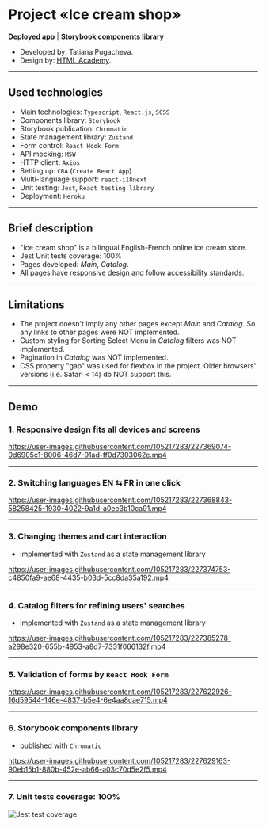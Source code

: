 # Project «Ice cream shop»

**[Deployed app](https://ice-cream-shop-t.herokuapp.com/main)** | **[Storybook components library](https://www.chromatic.com/library?appId=640f67b11514dd0e2d762984)**

* Developed by: Tatiana Pugacheva.
* Design by: [HTML Academy](https://htmlacademy.ru/).

---

## Used technologies

* Main technologies: `Typescript`, `React.js`, `SCSS`
* Components library: `Storybook`
* Storybook publication: `Chromatic`
* State management library: `Zustand`
* Form control: `React Hook Form`
* API mocking: `MSW`
* HTTP client: `Axios`
* Setting up: `CRA` (`Create React App`)
* Multi-language support: `react-i18next`
* Unit testing: `Jest`, `React testing library`
* Deployment: `Heroku`

---

## Brief description

* "Ice cream shop" is a bilingual English-French online ice cream store.
* Jest Unit tests coverage: 100%
* Pages developed: *Main*, *Catalog*.
* All pages have responsive design and follow accessibility standards.

---

## Limitations

* The project doesn't imply any other pages except *Main* and *Catalog*. So any links to other pages were NOT implemented.
* Custom styling for Sorting Select Menu in *Catalog* filters was NOT implemented.
* Pagination in *Catalog* was NOT implemented.
* CSS property "gap" was used for flexbox in the project. Older browsers' versions (i.e. Safari < 14) do NOT support this.

___

## Demo

### 1. Responsive design fits all devices and screens

https://user-images.githubusercontent.com/105217283/227369074-0d6905c1-8006-46d7-91ad-ff0d7303062e.mp4

---

### 2. Switching languages EN ⇆ FR in one click

https://user-images.githubusercontent.com/105217283/227368843-58258425-1930-4022-9a1d-a0ee3b10ca91.mp4

---

### 3. Changing themes and cart interaction 
* implemented with `Zustand` as a state management library

https://user-images.githubusercontent.com/105217283/227374753-c4850fa9-ae68-4435-b03d-5cc8da35a192.mp4

---

### 4. Catalog filters for refining users' searches 
* implemented with `Zustand` as a state management library

https://user-images.githubusercontent.com/105217283/227385278-a298e320-655b-4953-a8d7-7331f066132f.mp4

---

### 5. Validation of forms by `React Hook Form`

https://user-images.githubusercontent.com/105217283/227622926-16d59544-146e-4837-b5e4-6e4aa8cae715.mp4

---

### 6. Storybook components library
* published with `Chromatic`

https://user-images.githubusercontent.com/105217283/227629163-90eb15b1-880b-452e-ab66-a03c70d5e2f5.mp4

---

### 7. Unit tests coverage: 100%


![Jest test coverage](https://user-images.githubusercontent.com/105217283/229604779-136addae-3065-4e00-bc4b-8479e9e58dd7.jpg)


